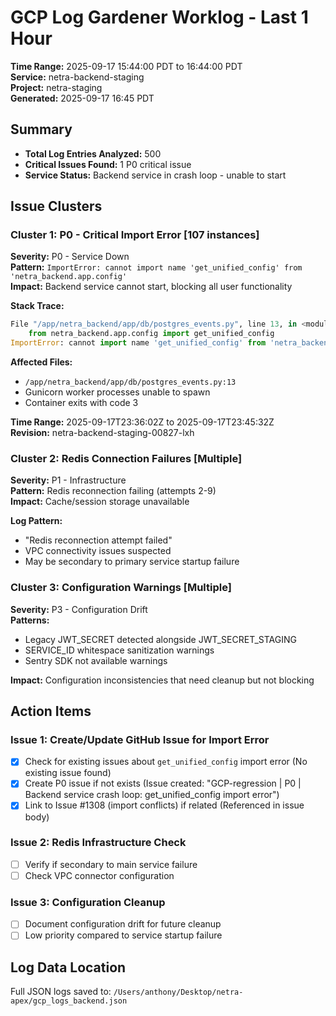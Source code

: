 # GCP Log Gardener Worklog - Last 1 Hour
**Time Range:** 2025-09-17 15:44:00 PDT to 16:44:00 PDT  
**Service:** netra-backend-staging  
**Project:** netra-staging  
**Generated:** 2025-09-17 16:45 PDT

## Summary
- **Total Log Entries Analyzed:** 500
- **Critical Issues Found:** 1 P0 critical issue
- **Service Status:** Backend service in crash loop - unable to start

## Issue Clusters

### Cluster 1: P0 - Critical Import Error [107 instances]
**Severity:** P0 - Service Down  
**Pattern:** `ImportError: cannot import name 'get_unified_config' from 'netra_backend.app.config'`  
**Impact:** Backend service cannot start, blocking all user functionality

**Stack Trace:**
```python
File "/app/netra_backend/app/db/postgres_events.py", line 13, in <module>
    from netra_backend.app.config import get_unified_config
ImportError: cannot import name 'get_unified_config' from 'netra_backend.app.config'
```

**Affected Files:**
- `/app/netra_backend/app/db/postgres_events.py:13`
- Gunicorn worker processes unable to spawn
- Container exits with code 3

**Time Range:** 2025-09-17T23:36:02Z to 2025-09-17T23:45:32Z  
**Revision:** netra-backend-staging-00827-lxh

### Cluster 2: Redis Connection Failures [Multiple]
**Severity:** P1 - Infrastructure  
**Pattern:** Redis reconnection failing (attempts 2-9)  
**Impact:** Cache/session storage unavailable

**Log Pattern:**
- "Redis reconnection attempt failed"
- VPC connectivity issues suspected
- May be secondary to primary service startup failure

### Cluster 3: Configuration Warnings [Multiple]
**Severity:** P3 - Configuration Drift  
**Patterns:**
- Legacy JWT_SECRET detected alongside JWT_SECRET_STAGING
- SERVICE_ID whitespace sanitization warnings  
- Sentry SDK not available warnings

**Impact:** Configuration inconsistencies that need cleanup but not blocking

## Action Items

### Issue 1: Create/Update GitHub Issue for Import Error
- [x] Check for existing issues about `get_unified_config` import error (No existing issue found)
- [x] Create P0 issue if not exists (Issue created: "GCP-regression | P0 | Backend service crash loop: get_unified_config import error")
- [x] Link to Issue #1308 (import conflicts) if related (Referenced in issue body)

### Issue 2: Redis Infrastructure Check
- [ ] Verify if secondary to main service failure
- [ ] Check VPC connector configuration

### Issue 3: Configuration Cleanup
- [ ] Document configuration drift for future cleanup
- [ ] Low priority compared to service startup failure

## Log Data Location
Full JSON logs saved to: `/Users/anthony/Desktop/netra-apex/gcp_logs_backend.json`